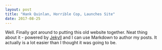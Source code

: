 ```yaml
---
layout: post
title: "Hank Quinlan, Horrible Cop, Launches Site"
date: 2017-08-25
---
```


Well. Finally got around to putting this old website together. Neat thing about it - powered by [Jekyll](http://jekyllrb.com) and I can use Markdown to author my posts. It actually is a lot easier than I thought it was going to be.